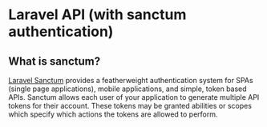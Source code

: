 # Laravel API (with sanctum authentication)

## What is sanctum?
[Laravel Sanctum](https://laravel.com/docs/9.x/sanctum#introduction) provides a featherweight authentication system for SPAs (single page applications), mobile applications, and simple, token based APIs. Sanctum allows each user of your application to generate multiple API tokens for their account. These tokens may be granted abilities or scopes which specify which actions the tokens are allowed to perform.
